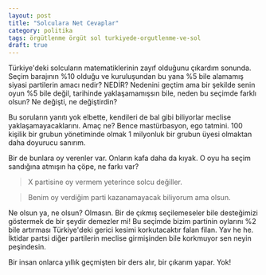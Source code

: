 ```yaml
---
layout: post
title: "Solculara Net Cevaplar"
category: politika
tags: örgütlenme örgüt sol turkiyede-orgutlenme-ve-sol
draft: true
---
```


Türkiye'deki solcuların matematiklerinin zayıf olduğunu çıkardım sonunda. Seçim barajının %10 olduğu ve kuruluşundan bu yana %5 bile alamamış siyasi partilerin amacı nedir? NEDİR? Nedenini geçtim ama bir şekilde senin oyun %5 bile değil, tarihinde yaklaşamamışsın bile, neden bu seçimde farklı olsun? Ne değişti, ne değiştirdin?

Bu soruların yanıtı yok elbette, kendileri de bal gibi biliyorlar meclise yaklaşamayacaklarını. Amaç ne? Bence mastürbasyon, ego tatmini. 100 kişilik bir grubun yönetiminde olmak 1 milyonluk bir grubun üyesi olmaktan daha doyurucu sanırım.

Bir de bunlara oy verenler var. Onların kafa daha da kıyak. O oyu ha seçim sandığına atmışın ha çöpe, ne farkı var?

> X partisine oy vermem yeterince solcu değiller.

> Benim oy verdiğim parti kazanamayacak biliyorum ama olsun.

Ne olsun ya, ne olsun? Olmasın. Bir de çıkmış seçilemeseler bile desteğimizi göstermek de bir şeydir demezler mi! Bu seçimde bizim partinin oylarını %2 bile artırması Türkiye'deki gerici kesimi korkutacaktır falan filan. Yav he he. İktidar partsi diğer partilerin meclise girmişinden bile korkmuyor sen neyin peşindesin.

Bir insan onlarca yıllık geçmişten bir ders alır, bir çıkarım yapar. Yok!